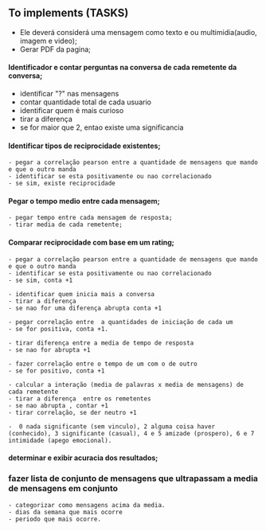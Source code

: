 
## To implements (TASKS)


- Ele deverá considerá uma mensagem como texto e ou multimidia(audio, imagem e video);
- Gerar PDF da pagina;



 #### Identificador e contar perguntas na conversa de cada remetente da conversa;

   - identificar "?" nas mensagens
   - contar quantidade total de cada usuario
   - identificar quem é mais curioso
   - tirar a diferença 
   - se for maior que 2, entao existe uma significancia 



#### Identificar tipos de reciprocidade existentes;

    - pegar a correlação pearson entre a quantidade de mensagens que mando e que o outro manda
    - identificar se esta positivamente ou nao correlacionado
    - se sim, existe reciprocidade
    


#### Pegar o tempo medio entre cada mensagem;

    - pegar tempo entre cada mensagem de resposta;
    - tirar media de cada remetente;



#### Comparar reciprocidade com base em um rating;

    - pegar a correlação pearson entre a quantidade de mensagens que mando e que o outro manda
    - identificar se esta positivamente ou nao correlacionado
    - se sim, conta +1

    - identificar quem inicia mais a conversa
    - tirar a diferença
    - se nao for uma diferença abrupta conta +1

    - pegar correlação entre  a quantidades de iniciação de cada um
    - se for positiva, conta +1.
    
    - tirar diferença entre a media de tempo de resposta
    - se nao for abrupta +1

    - fazer correlação entre o tempo de um com o de outro
    - se for positivo, conta +1 

    - calcular a interação (media de palavras x media de mensagens) de cada remetente
    - tirar a diferença  entre os remetentes
    - se nao abrupta , contar +1
    - tirar correlação, se der neutro +1

    -  0 nada significante (sem vinculo), 2 alguma coisa haver (conhecido), 3 significante (casual), 4 e 5 amizade (prospero), 6 e 7 intimidade (apego emocional).



#### determinar e exibir acuracia dos resultados;



### fazer lista de conjunto de mensagens que ultrapassam a media de mensagens em conjunto
    - categorizar como mensagens acima da media.
    - dias da semana que mais ocorre
    - periodo que mais ocorre.